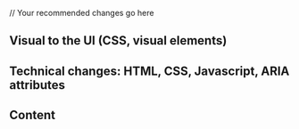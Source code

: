 // Your recommended changes go here

## Visual to the UI (CSS, visual elements)

## Technical changes: HTML, CSS, Javascript, ARIA attributes

## Content
